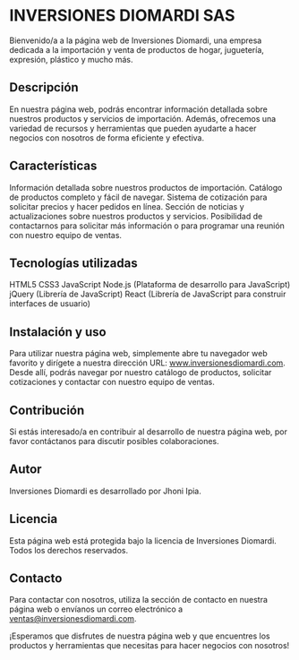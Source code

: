 # INVERSIONES DIOMARDI SAS

Bienvenido/a a la página web de Inversiones Diomardi, una empresa dedicada a la importación y venta de productos de hogar, juguetería, expresión, plástico y mucho más.

## Descripción

En nuestra página web, podrás encontrar información detallada sobre nuestros productos y servicios de importación. Además, ofrecemos una variedad de recursos y herramientas que pueden ayudarte a hacer negocios con nosotros de forma eficiente y efectiva.

## Características

Información detallada sobre nuestros productos de importación.
Catálogo de productos completo y fácil de navegar.
Sistema de cotización para solicitar precios y hacer pedidos en línea.
Sección de noticias y actualizaciones sobre nuestros productos y servicios.
Posibilidad de contactarnos para solicitar más información o para programar una reunión con nuestro equipo de ventas.

## Tecnologías utilizadas

HTML5
CSS3
JavaScript
Node.js (Plataforma de desarrollo para JavaScript)
jQuery (Librería de JavaScript)
React (Librería de JavaScript para construir interfaces de usuario)

## Instalación y uso

Para utilizar nuestra página web, simplemente abre tu navegador web favorito y dirígete a nuestra dirección URL: www.inversionesdiomardi.com. Desde allí, podrás navegar por nuestro catálogo de productos, solicitar cotizaciones y contactar con nuestro equipo de ventas.

## Contribución

Si estás interesado/a en contribuir al desarrollo de nuestra página web, por favor contáctanos para discutir posibles colaboraciones.

## Autor

Inversiones Diomardi es desarrollado por Jhoni Ipia.

## Licencia

Esta página web está protegida bajo la licencia de Inversiones Diomardi. Todos los derechos reservados.

## Contacto

Para contactar con nosotros, utiliza la sección de contacto en nuestra página web o envíanos un correo electrónico a ventas@inversionesdiomardi.com.

¡Esperamos que disfrutes de nuestra página web y que encuentres los productos y herramientas que necesitas para hacer negocios con nosotros!
